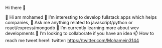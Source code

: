 Hi there 👋

👋 Hi am mohamed
🔭 I’m interesting to develop fullstack apps which helps companies,
💬 Ask me anything related to javascript/python or react/express/mongodb
🌱 I’m currently learning more about wev developments
👯 I’m looking to collaborate if you have an idea
📫 How to reach me tweet here!: twitter: https://twitter.com/Mohamein3144
